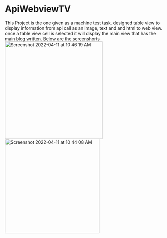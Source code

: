 # ApiWebviewTV
This Project is the one given as a  machine test task. 
designed table view to display information from api call as an image, 
text and and html to web view. 
once a table view cell is selected it will display the main view that has the main blog written. Below are the screenshorts
<img width="312" alt="Screenshot 2022-04-11 at 10 46 19 AM" src="https://user-images.githubusercontent.com/98539479/162669484-b18737d6-0952-4d57-8a58-f252779ce5f1.png"> <img width="302" alt="Screenshot 2022-04-11 at 10 44 08 AM" src="https://user-images.githubusercontent.com/98539479/162669257-32308327-1f1b-49d3-b571-5cc63d3c75c6.png">
